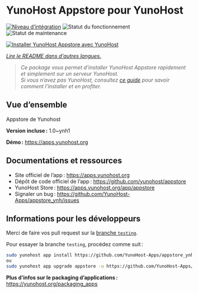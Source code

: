 <!--
Nota bene : ce README est automatiquement généré par <https://github.com/YunoHost/apps/tree/master/tools/readme_generator>
Il NE doit PAS être modifié à la main.
-->

# YunoHost Appstore pour YunoHost

[![Niveau d’intégration](https://dash.yunohost.org/integration/appstore.svg)](https://ci-apps.yunohost.org/ci/apps/appstore/) ![Statut du fonctionnement](https://ci-apps.yunohost.org/ci/badges/appstore.status.svg) ![Statut de maintenance](https://ci-apps.yunohost.org/ci/badges/appstore.maintain.svg)

[![Installer YunoHost Appstore avec YunoHost](https://install-app.yunohost.org/install-with-yunohost.svg)](https://install-app.yunohost.org/?app=appstore)

*[Lire le README dans d'autres langues.](./ALL_README.md)*

> *Ce package vous permet d’installer YunoHost Appstore rapidement et simplement sur un serveur YunoHost.*  
> *Si vous n’avez pas YunoHost, consultez [ce guide](https://yunohost.org/install) pour savoir comment l’installer et en profiter.*

## Vue d’ensemble

Appstore de Yunohost

**Version incluse :** 1.0~ynh1

**Démo :** <https://apps.yunohost.org>
## Documentations et ressources

- Site officiel de l’app : <https://apps.yunohost.org>
- Dépôt de code officiel de l’app : <https://github.com/yunohost/appstore>
- YunoHost Store : <https://apps.yunohost.org/app/appstore>
- Signaler un bug : <https://github.com/YunoHost-Apps/appstore_ynh/issues>

## Informations pour les développeurs

Merci de faire vos pull request sur la [branche `testing`](https://github.com/YunoHost-Apps/appstore_ynh/tree/testing).

Pour essayer la branche `testing`, procédez comme suit :

```bash
sudo yunohost app install https://github.com/YunoHost-Apps/appstore_ynh/tree/testing --debug
ou
sudo yunohost app upgrade appstore -u https://github.com/YunoHost-Apps/appstore_ynh/tree/testing --debug
```

**Plus d’infos sur le packaging d’applications :** <https://yunohost.org/packaging_apps>

